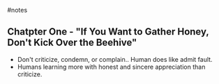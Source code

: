 #notes

## Chatpter One - "If You Want to Gather Honey, Don't Kick Over the Beehive"

* Don't criticize, condemn, or complain.. Human does like admit fault.
* Humans learning more with honest and sincere appreciation than criticize. 


